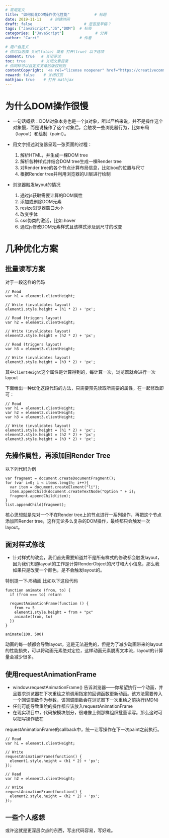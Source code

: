 ```yaml
---
# 常用定义
title: "如何优化DOM操作优化性能"           # 标题
date: 2019-11-11    # 创建时间
draft: false                       # 是否是草稿？
tags: ["JavaScript","JS","DOM"]  # 标签
categories: ["JavaScript"]              # 分类
author: "Carri"                  # 作者

# 用户自定义
# 你可以选择 关闭(false) 或者 打开(true) 以下选项
comment: true   # 关闭评论
toc: true       # 关闭文章目录
# 你同样可以自定义文章的版权规则
contentCopyright: '<a rel="license noopener" href="https://creativecommons.org/licenses/by-nc-nd/4.0/" target="_blank">CC BY-NC-ND 4.0</a>'
reward: false	 # 关闭打赏
mathjax: true    # 打开 mathjax
---
```


# 为什么DOM操作很慢

* 一句话概括：DOM对象本身也是一个js对象，所以严格来说，并不是操作这个对象慢，而是说操作了这个对象后，会触发一些浏览器行为，比如布局（layout）和绘制（paint）。


* 用文字描述浏览器呈现一张页面的过程：
  1. 解析HTML，并生成一棵DOM tree
  2. 解析各种样式并结合DOM tree生成一棵Render tree
  3. 对Render tree的各个节点计算布局信息，比如box的位置与尺寸
  4. 根据Render tree并利用浏览器的UI层进行绘制


* 浏览器触发layout的情况
    1. 通过js获取需要计算的DOM属性
    2. 添加或删除DOM元素
    3. resize浏览器窗口大小
    4. 改变字体
    5. css伪类的激活，比如:hover
    6. 通过js修改DOM元素样式且该样式涉及到尺寸的改变


# 几种优化方案

## 批量读写方案
对于一段这样的代码

```
// Read
var h1 = element1.clientHeight;

// Write (invalidates layout)
element1.style.height = (h1 * 2) + 'px';

// Read (triggers layout)
var h2 = element2.clientHeight;

// Write (invalidates layout)
element2.style.height = (h2 * 2) + 'px';

// Read (triggers layout)
var h3 = element3.clientHeight;

// Write (invalidates layout)
element3.style.height = (h3 * 2) + 'px';
```


其中`clientHeight`这个属性是计算得到的，每计算一次，浏览器就会进行一次layout

下面给出一种优化这段代码的方法，只需要预先读取所需要的属性，在一起修改即可：

```
// Read
var h1 = element1.clientHeight;
var h2 = element2.clientHeight;
var h3 = element3.clientHeight;

// Write (invalidates layout)
element1.style.height = (h1 * 2) + 'px';
element2.style.height = (h2 * 2) + 'px';
element3.style.height = (h3 * 2) + 'px';
```


## 先操作属性，再添加回Render Tree

以下列代码为例

```
var fragment = document.createDocumentFragment();
for (var i=0; i < items.length; i++){
  var item = document.createElement("li");
  item.appendChild(document.createTextNode("Option " + i);
  fragment.appendChild(item);
}
list.appendChild(fragment);
```

核心思想就是先对一个不在Render tree上的节点进行一系列操作，再把这个节点添加回Render tree，这样无论多么复杂的DOM操作，最终都只会触发一次layout。


## 面对样式修改
* 针对样式的改变，我们首先需要知道并不是所有样式的修改都会触发layout，因为我们知道layout的工作是计算RenderObject的尺寸和大小信息，那么我如果只是改变一个颜色，是不会触发layout的。

特别提一下JS动画,比如以下这段代码
```
function animate (from, to) {
  if (from === to) return

  requestAnimationFrame(function () {
    from += 5
    element1.style.height = from + "px"
    animate(from, to)
  })
}

animate(100, 500)
```

动画的每一帧都会导致layout，这是无法避免的，但是为了减少动画带来的layout的性能损失，可以将动画元素绝对定位，这样动画元素脱离文本流，layout的计算量会减少很多。


## 使用requestAnimationFrame

* window.requestAnimationFrame() 告诉浏览器——你希望执行一个动画，并且要求浏览器在下次重绘之前调用指定的回调函数更新动画。该方法需要传入一个回调函数作为参数，该回调函数会在浏览器下一次重绘之前执行(MDN)
* 任何可能导致重绘的操作都应该放入requestAnimationFrame
* 在现实项目中，代码按模块划分，很难像上例那样组织批量读写。那么这时可以把写操作放在


requestAnimationFrame的callback中，统一让写操作在下一次paint之前执行。

```
// Read
var h1 = element1.clientHeight;

// Write
requestAnimationFrame(function() {
  element1.style.height = (h1 * 2) + 'px';
});

// Read
var h2 = element2.clientHeight;

// Write
requestAnimationFrame(function() {
  element2.style.height = (h2 * 2) + 'px';
});
```

## 一些个人感想

或许这就是更深层次点的东西，写出代码容易，写好难。



